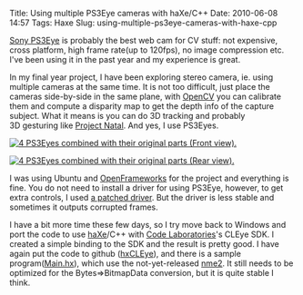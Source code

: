 Title: Using multiple PS3Eye cameras with haXe/C++
Date: 2010-06-08 14:57
Tags: Haxe
Slug: using-multiple-ps3eye-cameras-with-haxe-cpp

[Sony PS3Eye][] is probably the best web cam for CV stuff:
not expensive, cross platform, high frame rate(up to 120fps), no image
compression etc. I've been using it in the past year and my experience
is great.

In my final year project, I have been exploring stereo camera, ie. using
multiple cameras at the same time. It is not too difficult, just place
the cameras side-by-side in the same plane, with [OpenCV][] you can
calibrate them and compute a disparity map to get the depth info of the
capture subject. What it means is you can do 3D tracking and probably
3D gesturing like [Project Natal][]. And yes, I use PS3Eyes.

[![4 PS3Eyes combined with their original parts (Front view).](http://farm5.static.flickr.com/4061/4681572508_07db8a3c62.jpg)](http://www.flickr.com/photos/andy-li/4681572508/)

[![4 PS3Eyes combined with their original parts (Rear view).](http://farm5.static.flickr.com/4049/4681573632_d1cfdf5010.jpg)](http://www.flickr.com/photos/andy-li/4681573632/)

I was using Ubuntu and [OpenFrameworks][] for the project and everything
is fine. You do not need to install a driver for using PS3Eye, however,
to get extra controls, I used [a patched driver][]. But the driver is
less stable and sometimes it outputs corrupted frames.

I have a bit more time these few days, so I try move back to Windows and
port the code to use [haXe][]/C++ with [Code Laboratories][]'s CLEye
SDK. I created a simple binding to the SDK and the result is pretty
good. I have again put the code to github ([hxCLEye][]), and there is a
sample program([Main.hx][]), which use the not-yet-released [nme2][]. It
still needs to be optimized for the Bytes=\>BitmapData conversion, but
it is quite stable I think.

  [Sony PS3Eye]: http://peauproductions.com/ps3.html
  [OpenCV]: http://opencv.willowgarage.com/
  [Project Natal]: http://www.xbox.com/en-us/live/projectnatal/
  [OpenFrameworks]: http://www.openframeworks.cc/
  [a patched driver]: http://bear24rw.blogspot.com/2009/11/ps3-eye-driver-patch.html
  [haXe]: http://haxe.org/
  [Code Laboratories]: http://codelaboratories.com/
  [hxCLEye]: http://github.com/andyli/hxCLEye
  [Main.hx]: http://github.com/andyli/hxCLEye/blob/master/Main.hx
  [nme2]: http://code.google.com/p/nekonme/

